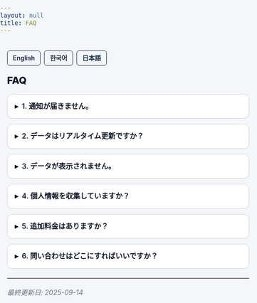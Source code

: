 ```yaml
---
layout: null
title: FAQ
---
```


<style>
  :root{
    --fg:#111827;         /* 本文テキスト */
    --bg:#F4F6F9;         /* アプリ全体の背景色 */
    --muted:#6b7280;      /* 補助テキスト */
    --border:#d1d5db;     /* 境界線 */
    --card:#ffffff;       /* カード背景 */
    --primary:#142743;    /* ブランドカラー */
  }

  html, body {
    margin:0; padding:0;
    background:var(--bg); color:var(--fg);
    font-family:-apple-system,BlinkMacSystemFont,"Segoe UI",Roboto,"Noto Sans","Apple SD Gothic Neo",sans-serif;
    line-height:1.6; font-size:16px;
    -webkit-font-smoothing:antialiased; text-rendering:optimizeLegibility;
  }
  main.doc {
    max-width: 720px; margin: 0 auto; padding: 20px 16px 48px;
  }

  /* 言語切り替えボタン */
  .lang-switch {
    display:flex; gap:8px; margin-bottom:16px;
  }
  .lang-switch a {
    padding:5px 12px; border-radius:6px;
    border:1px solid var(--primary);
    color:var(--primary);
    font-size:14px; font-weight:600;
    text-decoration:none;
    transition: all .2s;
    background:var(--bg);
  }
  .lang-switch a:hover {
    background:var(--primary); color:white;
  }

  h1 {
    font-size: 22px; font-weight: 800; letter-spacing:-0.2px;
    margin: 6px 0 12px;
  }
  p.lead { margin: 0 0 12px; color: var(--muted); }

  details {
    border:1px solid var(--border);
    border-radius:12px; background:var(--card);
    overflow:hidden; margin:12px 0;
    box-shadow:0 1px 2px rgba(0,0,0,0.03);
  }
  summary {
    list-style:none; cursor:pointer; font-weight:600;
    padding:14px 16px; user-select:none;
  }
  summary::-webkit-details-marker { display:none; }
  summary::before {
    content:"▸"; display:inline-block; margin-right:8px;
    transition: transform .18s ease;
  }
  details[open] summary::before { transform: rotate(90deg); }
  .details-body { padding: 0 16px 14px; }

  hr { border:0; border-top:1px solid var(--border); margin:20px 0; }
  .updated { color:var(--muted); font-style:italic; font-size:.95rem; margin-top:16px; }
</style>

<main class="doc">

<div class="lang-switch">
  <a href="https://thinker89.github.io/docs_hub/project_market_mood/docs/faq_en.html">English</a>
  <a href="https://thinker89.github.io/docs_hub/project_market_mood/docs/faq_ko.html">한국어</a>
  <a href="https://thinker89.github.io/docs_hub/project_market_mood/docs/faq_ja.html">日本語</a>
</div>

# FAQ

<details>
  <summary>1. 通知が届きません。</summary>
  <div class="details-body">
    設定画面で通知がオンになっているか、数値や時間が希望通りに設定されているか、通知権限が許可されているかを確認してください。<br><br>
    アプリを長期間起動しないと、端末メーカーによって自動的にスリープモードに移行し、通知がブロックされる場合があります。<br><br>
    ご利用の端末でスリープ対象外アプリに設定する方法をご確認ください。少なくとも週に1回はアプリを起動すると、スリープ扱いを防ぐのに役立ちます。
  </div>
</details>

<details>
  <summary>2. データはリアルタイム更新ですか？</summary>
  <div class="details-body">
    いいえ、このアプリのデータはリアルタイムではありません。<br><br>
    CNN BusinessとFREDが提供するデータを利用していますが、これらはリアルタイム更新ではありません。<br><br>
    最新の更新時刻はアプリ画面のCNN F&amp;G、FRED VIXに表示されています。<br><br>
    Fear &amp; Greedを除くすべての指標はFREDのデータであり、FRED VIXと同じ更新時刻になります。
  </div>
</details>

<details>
  <summary>3. データが表示されません。</summary>
  <div class="details-body">
    まずネットワーク接続をご確認ください。<br><br>
    データ提供元（CNN Business、FRED）の都合により、提供が遅延または一時停止されると、アプリにデータが表示されない場合があります。
  </div>
</details>

<details>
  <summary>4. 個人情報を収集していますか？</summary>
  <div class="details-body">
    いいえ。このアプリにはログイン機能がなく、ユーザーの個人情報を収集することもありません。
  </div>
</details>

<details>
  <summary>5. 追加料金はありますか？</summary>
  <div class="details-body">
    いいえ。このアプリは有料販売であり、アプリ内課金や広告はありません。
  </div>
</details>

<details>
  <summary>6. 問い合わせはどこにすればいいですか？</summary>
  <div class="details-body">
    ご不明な点があれば、以下のメールアドレスにご連絡ください。<br>
    <a href="mailto:arksoft.cs@gmail.com">arksoft.cs@gmail.com</a>
  </div>
</details>

<hr />
<div class="updated">最終更新日: 2025-09-14</div>

</main>
